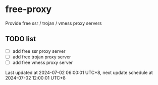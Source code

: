 
# free-proxy
Provide free ssr / trojan / vmess proxy servers


## TODO list
- [ ] add free ssr proxy server
- [ ] add free trojan proxy server
- [ ] add free vmess proxy server

Last updated at 2024-07-02 06:00:01 UTC+8, next update schedule at 2024-07-02 12:00:01 UTC+8

